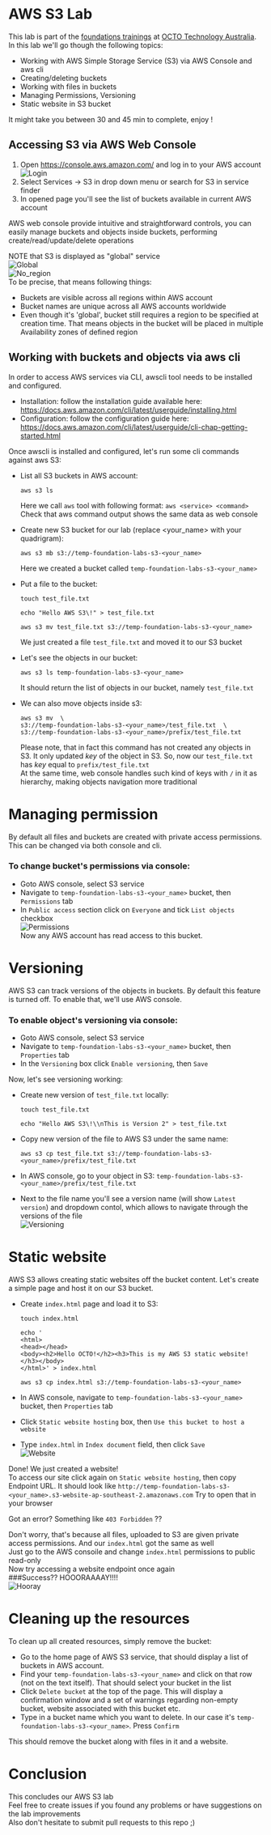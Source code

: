 # AWS S3 Lab
This lab is part of the [foundations trainings](https://github.com/octo-technology-downunder/octo-au-foundations) at [OCTO Technology Australia](http://careers.octo.com.au/).
In this lab we'll go though the following topics:
- Working with AWS Simple Storage Service (S3) via AWS Console and aws cli
- Creating/deleting buckets
- Working with files in buckets
- Managing Permissions, Versioning
- Static website in S3 bucket

It might take you between 30 and 45 min to complete, enjoy ! 

## Accessing S3 via AWS Web Console
1. Open https://console.aws.amazon.com/ and log in to your AWS account<br>
![Login](images/s3-login.png "Login")<br>
1. Select Services -> S3 in drop down menu or search for S3 in service finder 
1. In opened page you'll see the list of buckets available in current AWS account

AWS web console provide intuitive and straightforward controls, you can easily manage buckets and objects inside buckets, performing create/read/update/delete operations 

NOTE that S3 is displayed as "global" service<br>
![Global](images/s3-global.png "Global")<br>
![No_region](images/s3-no_region2.png "No_region")<br>
To be precise, that means following things:
* Buckets are visible across all regions within AWS account
* Bucket names are unique across all AWS accounts worldwide
* Even though it's 'global', bucket still requires a region to be specified at creation time. That means objects in the bucket will be placed in multiple Availability zones of defined region


## Working with buckets and objects via aws cli
In order to access AWS services via CLI, awscli tool needs to be installed and configured. 
- Installation: follow the installation guide available here: https://docs.aws.amazon.com/cli/latest/userguide/installing.html
- Configuration: follow the configuration guide here: https://docs.aws.amazon.com/cli/latest/userguide/cli-chap-getting-started.html

Once awscli is installed and configured, let's run some cli commands against aws S3:

* List all S3 buckets in AWS account:

    `aws s3 ls`
    
    Here we call `aws` tool with following format: `aws <service> <command>`
    Check that aws command output shows the same data as web console 
* Create new S3 bucket for our lab (replace <your_name> with your quadrigram):

    `aws s3 mb s3://temp-foundation-labs-s3-<your_name>`

    Here we created a bucket called `temp-foundation-labs-s3-<your_name>`
* Put a file to the bucket:

    `touch test_file.txt`<br>
    
    `echo "Hello AWS S3\!" > test_file.txt`<br>
    
    `aws s3 mv test_file.txt s3://temp-foundation-labs-s3-<your_name>`
    
    We just created a file `test_file.txt` and moved it to our S3 bucket 
* Let's see the objects in our bucket:
    
    `aws s3 ls temp-foundation-labs-s3-<your_name>`
    
    It should return the list of objects in our bucket, namely `test_file.txt` 
* We can also move objects inside s3:

    `aws s3 mv  \ `<br>
    `s3://temp-foundation-labs-s3-<your_name>/test_file.txt  \ `<br>
    `s3://temp-foundation-labs-s3-<your_name>/prefix/test_file.txt`
    
    Please note, that in fact this command has not created any objects in S3. It only updated _key_ of the object in S3. So, now our `test_file.txt` has _key_ equal to `prefix/test_file.txt` <br>
    At the same time, web console handles such kind of keys with `/` in it as hierarchy, making objects navigation more traditional

# Managing permission
By default all files and buckets are created with private access permissions. This can be changed via both console and cli.<br>
### To change bucket's permissions via console: 
* Goto AWS console, select S3 service
* Navigate to `temp-foundation-labs-s3-<your_name>` bucket, then `Permissions` tab
* In `Public access` section click on `Everyone` and tick `List objects` checkbox<br>
![Permissions](images/s3-permissions.png "Permissions")<br>
Now any AWS account has read access to this bucket.

# Versioning
AWS S3 can track versions of the objects in buckets. By default this feature is turned off. To enable that, we'll use AWS console.
### To enable object's versioning via console: 
* Goto AWS console, select S3 service
* Navigate to `temp-foundation-labs-s3-<your_name>` bucket, then `Properties` tab
* In the `Versioning` box click `Enable versioning`, then `Save`

Now, let's see versioning working:
* Create new version of `test_file.txt` locally:

    `touch test_file.txt`<br>
    
    `echo "Hello AWS S3\!\\nThis is Version 2" > test_file.txt`<br>
* Copy new version of the file to AWS S3 under the same name:

    `aws s3 cp test_file.txt s3://temp-foundation-labs-s3-<your_name>/prefix/test_file.txt`

* In AWS console, go to your object in S3: `temp-foundation-labs-s3-<your_name>/prefix/test_file.txt`
* Next to the file name you'll see a version name (will show `Latest version`) and dropdown contol, which allows to navigate through the  versions of the file<br>
![Versioning](images/s3-versioning.png "Versioning")<br>

# Static website
AWS S3 allows creating static websites off the bucket content. Let's create a simple page and host it on our S3 bucket.
* Create `index.html` page and load it to S3:

    `touch index.html`<br>
    
    `echo ' `<br>
    `<html> `<br>
    `<head></head> `<br>
    `<body><h2>Hello OCTO!</h2><h3>This is my AWS S3 static website!</h3></body> `<br>
    `</html>' > index.html`
    
    `aws s3 cp index.html s3://temp-foundation-labs-s3-<your_name>`
* In AWS console, navigate to `temp-foundation-labs-s3-<your_name>` bucket, then `Properties` tab
* Click `Static website hosting` box, then `Use this bucket to host a website`
* Type `index.html` in `Index document` field, then click `Save`<br>
![Website](images/s3-website.png "Website")<br>

Done! We just created a website! <br>
To access our site click again on `Static website hosting`, then copy Endpoint URL. It should look like `http://temp-foundation-labs-s3-<your_name>.s3-website-ap-southeast-2.amazonaws.com`
Try to open that in your browser<br>

Got an error? Something like `403 Forbidden` ??<br>

Don't worry, that's because all files, uploaded to S3 are given private access permissions. And our `index.html` got the same as well<br>
Just go to the AWS consoile and change `index.html` permissions to public read-only<br>
Now try accessing a website endpoint once again<br>
###Success?? HOOORAAAAY!!!!<br>
![Hooray](images/s3-hooray.png "Hooray")<br>

# Cleaning up the resources
To clean up all created resources, simply remove the bucket:
* Go to the home page of AWS S3 service, that should display a list of buckets in AWS account.
* Find your `temp-foundation-labs-s3-<your_name>` and click on that row (not on the text itself). That should select your bucket in the list
* Click `Delete bucket` at the top of the page. This will display a confirmation window and a set of warnings regarding non-empty bucket, website associated with this bucket etc.
* Type in a bucket name which you want to delete. In our case it's `temp-foundation-labs-s3-<your_name>`. Press `Confirm`

This should remove the bucket along with files in it and a website. 


# Conclusion
This concludes our AWS S3 lab<br>
Feel free to create issues if you found any problems or have suggestions on the lab improvements<br>
Also don't hesitate to submit pull requests to this repo ;)  
 
